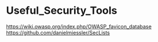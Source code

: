# Useful_Security_Tools
https://wiki.owasp.org/index.php/OWASP_favicon_database
https://github.com/danielmiessler/SecLists
